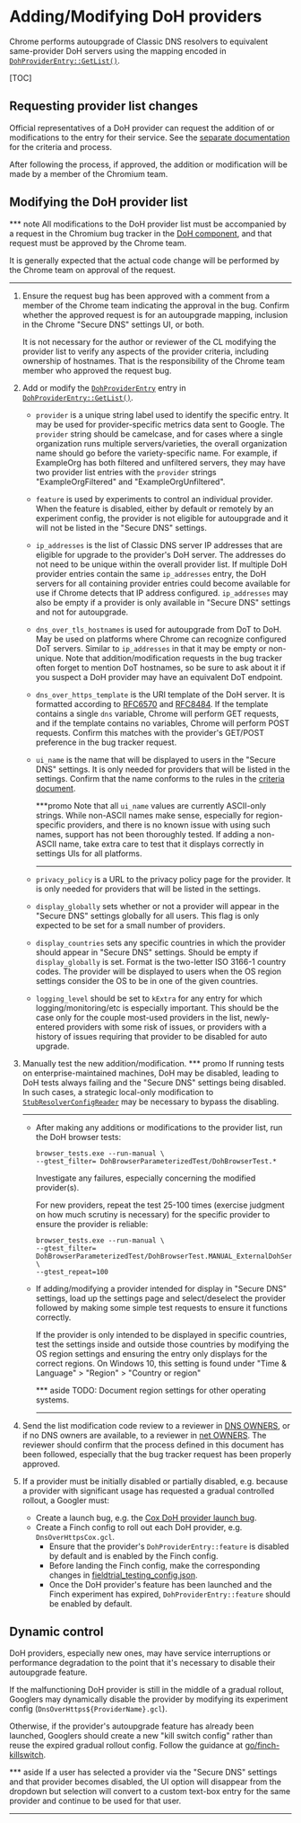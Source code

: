 # Adding/Modifying DoH providers

Chrome performs autoupgrade of Classic DNS resolvers to equivalent same-provider
DoH servers using the mapping encoded in
[`DohProviderEntry::GetList()`](/net/dns/public/doh_provider_entry.cc).

[TOC]

## Requesting provider list changes

Official representatives of a DoH provider can request the addition of or
modifications to the entry for their service. See the
[separate documentation](https://docs.google.com/document/d/128i2YTV2C7T6Gr3I-81zlQ-_Lprnsp24qzy_20Z1Psw)
for the criteria and process.

After following the process, if approved, the addition or modification will be
made by a member of the Chromium team.

## Modifying the DoH provider list

*** note
All modifications to the DoH provider list must be accompanied by a request in
the Chromium bug tracker in the
[DoH component](https://bugs.chromium.org/p/chromium/issues/list?q=component:Internals%3ENetwork%3EDoH),
and that request must be approved by the Chrome team.

It is generally expected that the actual code change will be performed by the
Chrome team on approval of the request.
***

1.  Ensure the request bug has been approved with a comment from a member of the
    Chrome team indicating the approval in the bug. Confirm whether the approved
    request is for an autoupgrade mapping, inclusion in the Chrome "Secure DNS"
    settings UI, or both.

    It is not necessary for the author or reviewer of the CL modifying the
    provider list to verify any aspects of the provider criteria, including
    ownership of hostnames. That is the responsibility of the Chrome team member
    who approved the request bug.
1.  Add or modify the [`DohProviderEntry`](/net/dns/public/doh_provider_entry.h)
    entry in
    [`DohProviderEntry::GetList()`](/net/dns/public/doh_provider_entry.cc).
    *   `provider` is a unique string label used to identify the specific entry.
        It may be used for provider-specific metrics data sent to Google. The
        `provider` string should be camelcase, and for cases where a single
        organization runs multiple servers/varieties, the overall organization
        name should go before the variety-specific name. For example, if
        ExampleOrg has both filtered and unfiltered servers, they may have two
        provider list entries with the `provider` strings "ExampleOrgFiltered"
        and "ExampleOrgUnfiltered".
    *   `feature` is used by experiments to control an individual provider. When
        the feature is disabled, either by default or remotely by an experiment
        config, the provider is not eligible for autoupgrade and it will not be
        listed in the "Secure DNS" settings.
    *   `ip_addresses` is the list of Classic DNS server IP addresses that are
        eligible for upgrade to the provider\'s DoH server. The addresses do not
        need to be unique within the overall provider list. If multiple DoH
        provider entries contain the same `ip_addresses` entry, the DoH servers
        for all containing provider entries could become available for use if
        Chrome detects that IP address configured. `ip_addresses` may also be
        empty if a provider is only available in "Secure DNS" settings and not
        for autoupgrade.
    *   `dns_over_tls_hostnames` is used for autoupgrade from DoT to DoH. May
        be used on platforms where Chrome can recognize configured DoT servers.
        Similar to `ip_addresses` in that it may be empty or non-unique. Note
        that addition/modification requests in the bug tracker often forget to
        mention DoT hostnames, so be sure to ask about it if you suspect a DoH
        provider may have an equivalent DoT endpoint.
    *   `dns_over_https_template` is the URI template of the DoH server. It is
        formatted according to [RFC6570](https://tools.ietf.org/html/rfc6570)
        and [RFC8484](https://tools.ietf.org/html/rfc8484). If the template
        contains a single `dns` variable, Chrome will perform GET requests, and
        if the template contains no variables, Chrome will perform POST
        requests. Confirm this matches with the provider's GET/POST preference
        in the bug tracker request.
    *   `ui_name` is the name that will be displayed to users in the "Secure
        DNS" settings. It is only needed for providers that will be listed in
        the settings. Confirm that the name conforms to the rules in the
        [criteria document](https://docs.google.com/document/d/128i2YTV2C7T6Gr3I-81zlQ-_Lprnsp24qzy_20Z1Psw/edit#heading=h.l3wtx3cufz78).

        ***promo
        Note that all `ui_name` values are currently ASCII-only strings. While
        non-ASCII names make sense, especially for region-specific providers,
        and there is no known issue with using such names, support has not been
        thoroughly tested. If adding a non-ASCII name, take extra care to test
        that it displays correctly in settings UIs for all platforms.
        ***
    *   `privacy_policy` is a URL to the privacy policy page for the provider.
        It is only needed for providers that will be listed in the settings.
    *   `display_globally` sets whether or not a provider will appear in the
        "Secure DNS" settings globally for all users. This flag is only expected
        to be set for a small number of providers.
    *   `display_countries` sets any specific countries in which the provider
        should appear in "Secure DNS" settings. Should be empty if
        `display_globally` is set. Format is the two-letter ISO 3166-1 country
        codes. The provider will be displayed to users when the OS region
        settings consider the OS to be in one of the given countries.
    *   `logging_level` should be set to `kExtra` for any entry for which
        logging/monitoring/etc is especially important. This should be the case
        only for the couple most-used providers in the list, newly-entered
        providers with some risk of issues, or providers with a history of
        issues requiring that provider to be disabled for auto upgrade.
1.  Manually test the new addition/modification.
    *** promo
    If running tests on enterprise-maintained machines, DoH may be disabled,
    leading to DoH tests always failing and the "Secure DNS" settings being
    disabled. In such cases, a strategic local-only modification to
    [`StubResolverConfigReader`](/chrome/browser/net/stub_resolver_config_reader.cc)
    may be necessary to bypass the disabling.
    ***

    *   After making any additions or modifications to the provider list, run
        the DoH browser tests:
        ```shell
        browser_tests.exe --run-manual \
        --gtest_filter= DohBrowserParameterizedTest/DohBrowserTest.*
        ```
        Investigate any failures, especially concerning the modified
        provider(s).

        For new providers, repeat the test 25-100 times (exercise judgment on
        how much scrutiny is necessary) for the specific provider to ensure the
        provider is reliable:
        ```shell
        browser_tests.exe --run-manual \
        --gtest_filter= DohBrowserParameterizedTest/DohBrowserTest.MANUAL_ExternalDohServers/PROVIDER_ID_HERE \
        --gtest_repeat=100
        ```

    *   If adding/modifying a provider intended for display in "Secure DNS"
        settings, load up the settings page and select/deselect the provider
        followed by making some simple test requests to ensure it functions
        correctly.

        If the provider is only intended to be displayed in specific countries,
        test the settings inside and outside those countries by modifying the OS
        region settings and ensuring the entry only displays for the correct
        regions. On Windows 10, this setting is found under
        "Time & Language" > "Region" > "Country or region"

        *** aside
        TODO: Document region settings for other operating systems.
        ***
1.  Send the list modification code review to a reviewer in
    [DNS OWNERS](/net/dns/OWNERS), or if no DNS owners are available, to a
    reviewer in [net OWNERS](/net/OWNERS). The reviewer should confirm that the
    process defined in this document has been followed, especially that the bug
    tracker request has been properly approved.
1.  If a provider must be initially disabled or partially disabled, e.g. because
    a provider with significant usage has requested a gradual controlled
    rollout, a Googler must:
    * Create a launch bug, e.g. the [Cox DoH provider launch
      bug](https://crbug.com/1303146).
    * Create a Finch config to roll out each DoH provider, e.g.
      `DnsOverHttpsCox.gcl`.
        * Ensure that the provider's `DohProviderEntry::feature` is disabled by
          default and is enabled by the Finch config.
        * Before landing the Finch config, make the corresponding changes in
          [fieldtrial_testing_config.json](/testing/variations/fieldtrial_testing_config.json).
        * Once the DoH provider's feature has been launched and the Finch
          experiment has expired, `DohProviderEntry::feature` should be enabled
          by default.

## Dynamic control

DoH providers, especially new ones, may have service interruptions or
performance degradation to the point that it's necessary to disable their
autoupgrade feature.

If the malfunctioning DoH provider is still in the middle of a gradual rollout,
Googlers may dynamically disable the provider by modifying its experiment config
(`DnsOverHttps${ProviderName}.gcl`).

Otherwise, if the provider's autoupgrade feature has already been launched,
Googlers should create a new "kill switch config" rather than reuse the expired
gradual rollout config. Follow the guidance at
[go/finch-killswitch](http://go/finch-killswitch).

*** aside
If a user has selected a provider via the "Secure DNS" settings and that
provider becomes disabled, the UI option will disappear from the dropdown but
selection will convert to a custom text-box entry for the same provider and
continue to be used for that user.
***

